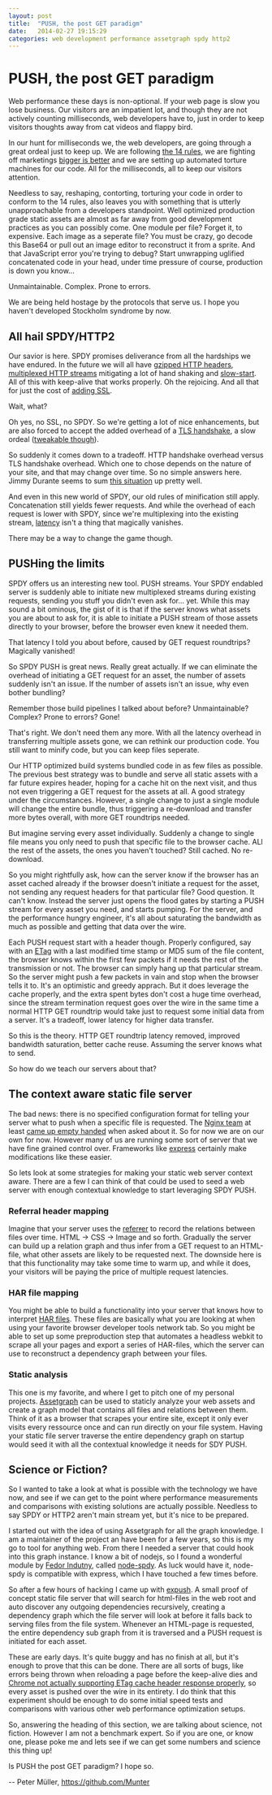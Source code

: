 ```yaml
---
layout: post
title:  "PUSH, the post GET paradigm"
date:   2014-02-27 19:15:29
categories: web development performance assetgraph spdy http2
---
```


# PUSH, the post GET paradigm

Web performance these days is non-optional. If your web page is slow you lose business. Our visitors are an impatient lot, and though they are not actively counting milliseconds, web developers have to, just in order to keep visitors thoughts away from cat videos and flappy bird.

In our hunt for milliseconds we, the web developers, are going through a great ordeal just to keep up. We are following [the 14 rules](http://stevesouders.com/hpws/rules.php), we are fighting off marketings [bigger is better](http://www.milwaukeepolicenews.com/) and we are setting up automated torture machines for our code. All for the milliseconds, all to keep our visitors attention.

Needless to say, reshaping, contorting, torturing your code in order to conform to the 14 rules, also leaves you with something that is utterly unapproachable from a developers standpoint. Well optimized production grade static assets are almost as far away from good development practices as you can possibly come. One module per file? Forget it, to expensive. Each image as a seperate file? You must be crazy, go decode this Base64 or pull out an image editor to reconstruct it from a sprite. And that JavaScript error you're trying to debug? Start unwrapping uglified concatenated code in your head, under time pressure of course, production is down you know...

Unmaintainable. Complex. Prone to errors.

We are being held hostage by the protocols that serve us. I hope you haven't developed Stockholm syndrome by now.


## All hail SPDY/HTTP2

Our savior is here. SPDY promises deliverance from all the hardships we have endured. In the future we will all have [gzipped HTTP headers](http://www.chromium.org/spdy/spdy-protocol/spdy-protocol-draft3#TOC-2.6.10.1-Compression), [multiplexed HTTP streams](http://www.chromium.org/spdy/spdy-protocol/spdy-protocol-draft3#TOC-4.3-One-Connection-Per-Domain) mitigating a lot of hand shaking and [slow-start](http://en.wikipedia.org/wiki/Slow-start). All of this with keep-alive that works properly. Oh the rejoicing. And all that for just the cost of [adding SSL](http://en.wikipedia.org/wiki/SPDY#Design).

Wait, what?

Oh yes, no SSL, no SPDY. So we're getting a lot of nice enhancements, but are also forced to accept the added overhead of a [TLS handshake](http://en.wikipedia.org/wiki/Transport_Layer_Security#TLS_handshake), a slow ordeal ([tweakable though](http://unhandledexpression.com/2013/01/25/5-easy-tips-to-accelerate-ssl/)).

So suddenly it comes down to a tradeoff. HTTP handshake overhead versus TLS handshake overhead. Which one to chose depends on the nature of your site, and that may change over time. So no simple answers here. Jimmy Durante seems to sum [this situation](https://www.youtube.com/watch?v=bY-zmJ1VCQI) up pretty well.

And even in this new world of SPDY, our old rules of minification still apply. Concatenation still yields fewer requests. And while the overhead of each request is lower with SPDY, since we're multiplexing into the existing stream, [latency](http://en.wikipedia.org/wiki/Latency_(engineering)#Packet-switched_networks) isn't a thing that magically vanishes.

There may be a way to change the game though.


## PUSHing the limits

SPDY offers us an interesting new tool. PUSH streams. Your SPDY endabled server is suddenly able to initiate new multiplexed streams during existing requests, sending you stuff you didn't even ask for... yet. While this may sound a bit ominous, the gist of it is that if the server knows what assets you are about to ask for, it is able to initiate a PUSH stream of those assets directly to your browser, before the browser even knew it needed them.

That latency I told you about before, caused by GET request roundtrips? Magically vanished!

So SPDY PUSH is great news. Really great actually. If we can eliminate the overhead of initiating a GET request for an asset, the number of assets suddenly isn't an issue. If the number of assets isn't an issue, why even bother bundling?

Remember those build pipelines I talked about before? Unmaintainable? Complex? Prone to errors? Gone!

That's right. We don't need them any more. With all the latency overhead in transferring multiple assets gone, we can rethink our production code. You still want to minify code, but you can keep files seperate.

Our HTTP optimized build systems bundled code in as few files as possible. The previous best strategy was to bundle and serve all static assets with a far future expires header, hoping for a cache hit on the next visit, and thus not even triggering a GET request for the assets at all. A good strategy under the circumstances. However, a single change to just a single module will change the entire bundle, thus triggering a re-download and transfer more bytes overall, with more GET roundtrips needed.

But imagine serving every asset individually. Suddenly a change to single file means you only need to push that specific file to the browser cache. ALl the rest of the assets, the ones you haven't touched? Still cached. No re-download.

So you might rightfully ask, how can the server know if the browser has an asset cached already if the browser doesn't initiate a request for the asset, not sending any request headers for that particular file? Good question. It can't know. Instead the server just opens the flood gates by   starting a PUSH stream for every asset you need, and starts pumping. For the server, and the performance hungry engineer, it's all about saturating the bandwidth as much as possible and getting that data over the wire.

Each PUSH request start with a header though. Properly configured, say with an [ETag](http://en.wikipedia.org/wiki/HTTP_ETag) with a last modified time stamp or MD5 sum of the file content, the browser knows within the first few packets if it needs the rest of the transmission or not. The browser can simply hang up that particular stream. So the server might push a few packets in vain and stop when the browser tells it to. It's an optimistic and greedy apprach. But it does leverage the cache properly, and the extra spent bytes don't cost a huge time overhead, since the stream termination request goes over the wire in the same time a normal HTTP GET roundtrip would take just to request some initial data from a server. It's a tradeoff, lower latency for higher data transfer.

So this is the theory. HTTP GET roundtrip latency removed, improved bandwidth saturation, better cache reuse. Assuming the server knows what to send.

So how do we teach our servers about that?


## The context aware static file server

The bad news: there is no specified configuration format for telling your server what to push when a specific file is requested. The [Nginx team](https://twitter.com/nginxorg) at least [came up empty handed](https://twitter.com/nginxorg/status/436182316042301440) when asked about it. So for now we are on our own for now. However many of us are running some sort of server that we have fine grained control over. Frameworks like [express](http://expressjs.com/) certainly make modifications like these easier.

So lets look at some strategies for making your static web server context aware. There are a few I can think of that could be used to seed a web server with enough contextual knowledge to start leveraging SPDY PUSH.

### Referral header mapping

Imagine that your server uses the [refer<strike>r</strike>er](http://en.wikipedia.org/wiki/HTTP_referer) to record the relations between files over time. HTML → CSS → Image and so forth. Gradually the server can build up a relation graph and thus infer from a GET request to an HTML-file, what other assets are likely to be requested next. The downside here is that this functionality may take some time to warm up, and while it does, your visitors will be paying the price of multiple request latencies.

### HAR file mapping

You might be able to build a functionality into your server that knows how to interpret [HAR files](http://www.speedawarenessmonth.com/what-is-a-har-file-and-what-do-i-use-it-for/). These files are basically what you are looking at when using your favorite browser developer tools network tab. So you might be able to set up some preproduction step that automates a headless webkit to scrape all your pages and export a series of HAR-files, which the server can use to reconstruct a dependency graph between your files.

### Static analysis

This one is my favorite, and where I get to pitch one of my personal projects. [Assetgraph](https://github.com/assetgraph/assetgraph) can be used to staticly analyze your web assets and create a graph model that contains all files and relations between them. Think of it as a browser that scrapes your entire site, except it only ever visits every ressource once and can run directly on your file system. Having your static file server traverse the entire dependency graph on startup would seed it with all the contextual knowledge it needs for SDY PUSH.


## Science or Fiction?

So I wanted to take a look at what is possible with the technology we have now, and see if we can get to the point where performance measurements and comparisons with existing solutions are actually possible. Needless to say SPDY or HTTP2 aren't main stream yet, but it's nice to be prepared.

I started out with the idea of using Assetgraph for all the graph knowledge. I am a maintainer of the project an have been for a few years, so this is my go to tool for anything web. From there I needed a server that could hook into this graph instance. I know a bit of nodejs, so I found a wonderful module by [Fedor Indutny](https://github.com/indutny), called [node-spdy](https://github.com/indutny/node-spdy). As luck would have it, node-spdy is compatible with express, which I have touched a few times before.

So after a few hours of hacking I came up with [expush](https://github.com/Munter/expush). A small proof of concept static file server that will search for html-files in the web root and auto discover any outgoing dependencies recursively, creating a dependency graph which the file server will look at before it falls back to serving files from the file system. Whenever an HTML-page is requested, the entire dependency sub graph from it is traversed and a PUSH request is initiated for each asset.

These are early days. It's quite buggy and has no finish at all, but it's enough to prove that this can be done. There are all sorts of bugs, like errors being thrown when reloading a page before the keep-alive dies and [Chrome not actually supporting ETag cache header response properly](https://groups.google.com/d/msg/spdy-dev/TetVOinB-LM/rODtXlx1KUQJ), so every asset is pushed over the wire in its entirety. I do think that this experiment should be enough to do some initial speed tests and comparisons with various other web performance optimization setups.

So, answering the heading of this section, we are talking about science, not fiction. However I am not a benchmark expert. So if you are one, or know one, please poke me and lets see if we can get some numbers and science this thing up!

Is PUSH the post GET paradigm? I hope so.

--
Peter Müller, https://github.com/Munter
